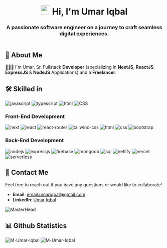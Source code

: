 <h1 align="center"><img src="https://media.giphy.com/media/hvRJCLFzcasrR4ia7z/giphy.gif" width="29px" height="30px" /> Hi, I'm Umar Iqbal</h1>
<h3 align="center">A passionate software engineer on a journey to craft seamless digital experiences.</h3>

<a href="https://github.com/M-Umar-Iqbal"><img src="https://komarev.com/ghpvc/?username=M-Umar-Iqbal&style=flat-square&color=blue" alt=""/></a>

## 🚀 About Me

🤷🏻‍♂️ I'm Umar, Sr. Fullstack **Developer** (specializing in **NextJS**, **ReactJS**, **ExpressJS** & **NodeJS** Applications) and a **Freelancer**.

## 🛠️ Skilled in

![javascript](https://img.shields.io/badge/JavaScript-323330?style=for-the-badge&logo=javascript&logoColor=F7DF1E)
![typescript](https://img.shields.io/badge/TypeScript-323330?style=for-the-badge&logo=typescript&logoColor=61DAFB)
![html](https://img.shields.io/badge/HTML-323330?style=for-the-badge&logo=HTML5&logoColor=E34F26)
![CSS](https://img.shields.io/badge/CSS-323330?style=for-the-badge&logo=CSS3&logoColor=E34F26)

### Front-End Development

![next](https://img.shields.io/badge/Next_JS-20232A?style=for-the-badge&logo=vercel&logoColor=61DAFB)
![react](https://img.shields.io/badge/React_Js-339933?style=for-the-badge&logo=react&logoColor=61DAFB)
![react-router](https://img.shields.io/badge/React_Router-CA4245?style=for-the-badge&logo=react-router&logoColor=white)
![tailwind-css](https://img.shields.io/badge/Tailwind_CSS-0081CB?style=for-the-badge&logo=tailwindcss&logoColor=white)
![html](https://img.shields.io/badge/HTML5-E34F26?style=for-the-badge&logo=html5&logoColor=white)
![css](https://img.shields.io/badge/CSS3-1572B6?style=for-the-badge&logo=css3&logoColor=white)
![bootstrap](https://img.shields.io/badge/Bootstrap-563D7C?style=for-the-badge&logo=bootstrap&logoColor=white)

### Back-End Development

![nodejs](https://img.shields.io/badge/Node_Js-339933?style=for-the-badge&logo=nodedotjs&logoColor=white)
![expressjs](https://img.shields.io/badge/Express_Js-CA4245?style=for-the-badge&logo=express&logoColor=white)
![firebase](https://img.shields.io/badge/Firebase-ffaa00?style=for-the-badge&logo=Firebase&logoColor=white)
![mongodb](https://img.shields.io/badge/Mongodb-47A248?style=for-the-badge&logo=mongodb&logoColor=white)
![sql](https://img.shields.io/badge/MySql-205375?style=for-the-badge&logo=mysql&logoColor=white)
![netlify](https://img.shields.io/badge/Netlify-00C7B7?style=for-the-badge&logo=netlify&logoColor=white)
![vercel](https://img.shields.io/badge/Vercel-000000?style=for-the-badge&logo=vercel&logoColor=white)
![serverless](https://img.shields.io/badge/Serverless-FD5750?style=for-the-badge&logo=serverless&logoColor=white)

## 🚀 Contact Me
Feel free to reach out if you have any questions or would like to collaborate!

- **Email**: [email.umariqbal@gmail.com](mailto:email.umariqbal@gmail.com)
- **LinkedIn**: [Umar Iqbal](https://www.linkedin.com/in/mumariqbal)

![MasterHead](https://user-images.githubusercontent.com/74038190/225813708-98b745f2-7d22-48cf-9150-083f1b00d6c9.gif)

## 📊 Github Statistics

<img src="https://github-readme-stats.vercel.app/api?username=M-Umar-Iqbal&show_icons=true&include_all_commits=true&theme=dark&locale=en" alt="M-Umar-Iqbal" />
<img src="https://github-readme-stats.vercel.app/api/top-langs?username=M-Umar-Iqbal&theme=dark&locale=en" alt="M-Umar-Iqbal" />
